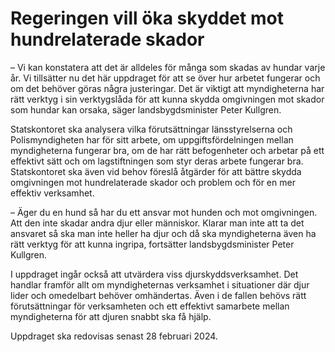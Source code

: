 # Regeringen vill öka skyddet mot hundrelaterade skador

– Vi kan konstatera att det är alldeles för många som skadas av hundar varje år. Vi tillsätter nu det här uppdraget för att se över hur arbetet fungerar och om det behöver göras några justeringar. Det är viktigt att myndigheterna har rätt verktyg i sin verktygslåda för att kunna skydda omgivningen mot skador som hundar kan orsaka, säger landsbygdsminister Peter Kullgren.

Statskontoret ska analysera vilka förutsättningar länsstyrelserna och Polismyndigheten har för sitt arbete, om uppgiftsfördelningen mellan myndigheterna fungerar bra, om de har rätt befogenheter och arbetar på ett effektivt sätt och om lagstiftningen som styr deras arbete fungerar bra. Statskontoret ska även vid behov föreslå åtgärder för att bättre skydda omgivningen mot hundrelaterade skador och problem och för en mer effektiv verksamhet.

– Äger du en hund så har du ett ansvar mot hunden och mot omgivningen. Att den inte skadar andra djur eller människor. Klarar man inte att ta det ansvaret så ska man inte heller ha djur och då ska myndigheterna även ha rätt verktyg för att kunna ingripa, fortsätter landsbygdsminister Peter Kullgren.

I uppdraget ingår också att utvärdera viss djurskyddsverksamhet. Det handlar framför allt om myndigheternas verksamhet i situationer där djur lider och omedelbart behöver omhändertas. Även i de fallen behövs rätt förutsättningar för verksamheten och ett effektivt samarbete mellan myndigheterna för att djuren snabbt ska få hjälp.

Uppdraget ska redovisas senast 28 februari 2024\.
